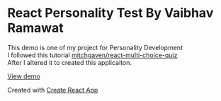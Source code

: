 # React Personality Test By Vaibhav Ramawat

This demo is one of my project for Personality Development<br>
I followed this tutorial [mitchgaven/react-multi-choice-quiz](https://mitchgavan.github.io/react-multi-choice-quiz/)<br>
After I altered it to created this applicaiton.



[View demo](https://personalitytestbyvarp.herokuapp.com/)

Created with [Create React App](https://github.com/facebookincubator/create-react-app)
